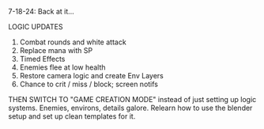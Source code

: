 7-18-24: Back at it...

LOGIC UPDATES
1. Combat rounds and white attack
2. Replace mana with SP
3. Timed Effects
4. Enemies flee at low health
5. Restore camera logic and create Env Layers
6. Chance to crit / miss / block; screen notifs

THEN SWITCH TO "GAME CREATION MODE" instead of just setting up logic systems. Enemies, environs, details galore.
Relearn how to use the blender setup and set up clean templates for it.